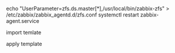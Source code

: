echo "UserParameter=zfs.ds.master[*],/usr/local/bin/zabbix-zfs" > /etc/zabbix/zabbix_agentd.d/zfs.conf
systemctl restart zabbix-agent.service

import temlate

apply template
